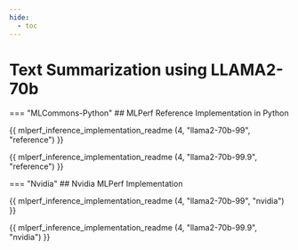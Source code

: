 ```yaml
---
hide:
  - toc
---
```


# Text Summarization using LLAMA2-70b

=== "MLCommons-Python"
    ## MLPerf Reference Implementation in Python
    
{{ mlperf_inference_implementation_readme (4, "llama2-70b-99", "reference") }}

{{ mlperf_inference_implementation_readme (4, "llama2-70b-99.9", "reference") }}

=== "Nvidia"
    ## Nvidia MLPerf Implementation
    
{{ mlperf_inference_implementation_readme (4, "llama2-70b-99", "nvidia") }}

{{ mlperf_inference_implementation_readme (4, "llama2-70b-99.9", "nvidia") }}

<!-- 
=== "Neural Magic"
    ## Neural Magic MLPerf Implementation
    
{{ mlperf_inference_implementation_readme (4, "llama2-70b-99", "neuralmagic") }}

{{ mlperf_inference_implementation_readme (4, "llama2-70b-99.9", "neuralmagic") }}

=== "AMD"
    ## AMD MLPerf Implementation
    
{{ mlperf_inference_implementation_readme (4, "llama2-70b-99", "amd") }}

{{ mlperf_inference_implementation_readme (4, "llama2-70b-99.9", "amd") }}
-->